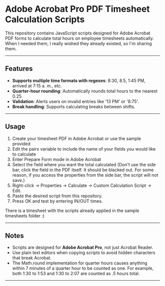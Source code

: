 # Adobe Acrobat Pro PDF Timesheet Calculation Scripts

This repository contains JavaScript scripts designed for Adobe Acrobat PDF forms to calculate total hours on employee timesheets automatically. When I needed them, I really wished they already existed, so I'm sharing them.

---

## Features

- **Supports multiple time formats with regexes**: 8:30, 8.5, 1:45 PM, arrived at 7:15 a. m., etc.
- **Quarter-hour rounding**: Automatically rounds total hours to the nearest 0.25.
- **Validation**: Alerts users on invalid entries like '13 PM' or '8:75'.  
- **Break handling**: Supports calculating breaks between shifts.  

---

## Usage

1. Create your timesheet PDF in Adobe Acrobat or use the sample provided
2. Edit the pairs variable to include the name of your fields you would like to calculate 
3. Enter Prepare Form mode in Adobe Acrobat  
4. Select the field where you want the total calculated (Don't use the side bar, click the field in the PDF itself. It should be blacked out. For some reason, if you access the properties from the side bar, the script will not save.)  
5. Right-click → Properties → Calculate → Custom Calculation Script → Edit.  
6. Paste the desired script from this repository.  
7. Press OK and test by entering IN/OUT times.

There is a timesheet with the scripts already applied in the sample timesheets folder :)

---

## Notes

- Scripts are designed for **Adobe Acrobat Pro**, not just Acrobat Reader.  
- Use plain text editors when copying scripts to avoid hidden characters that break Acrobat.
- The Math.round implementation for quarter hours causes anything within 7 minutes of a quarter hour to be counted as one. For example, both 1:30 to 1:53 and 1:30 to 2:07 are counted as .5 hours total.  

---

